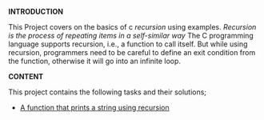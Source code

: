 **INTRODUCTION**

This Project covers on the basics of c *recursion* using examples.
*Recursion is the process of repeating items in a self-similar way*
The C programming language supports recursion, i.e., a function to call itself. But while using recursion, programmers need to be careful to define an exit condition from the function, otherwise it will go into an infinite loop.

**CONTENT**

This project contains the following tasks and their solutions;

- [A function that prints a string using recursion](0-puts_recursion.c)
